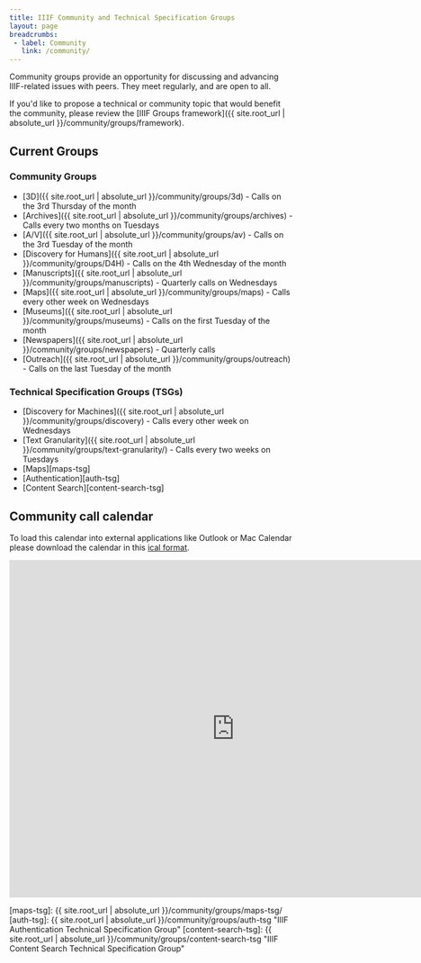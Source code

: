 ```yaml
---
title: IIIF Community and Technical Specification Groups
layout: page
breadcrumbs:
 - label: Community
   link: /community/
---
```


Community groups provide an opportunity for discussing and advancing IIIF-related issues with peers. They meet regularly, and are open to all.

If you'd like to propose a technical or community topic that would benefit the community, please review the [IIIF Groups framework]({{ site.root_url | absolute_url }}/community/groups/framework).


## Current Groups

### Community Groups
  *   [3D]({{ site.root_url | absolute_url }}/community/groups/3d) - Calls on the 3rd Thursday of the month
  *   [Archives]({{ site.root_url | absolute_url }}/community/groups/archives) - Calls every two months on Tuesdays
  *   [A/V]({{ site.root_url | absolute_url }}/community/groups/av) - Calls on the 3rd Tuesday of the month
  *   [Discovery for Humans]({{ site.root_url | absolute_url }}/community/groups/D4H) - Calls on the 4th Wednesday of the month
  *   [Manuscripts]({{ site.root_url | absolute_url }}/community/groups/manuscripts) - Quarterly calls on Wednesdays
  *   [Maps]({{ site.root_url | absolute_url }}/community/groups/maps) - Calls every other week on Wednesdays
  *   [Museums]({{ site.root_url | absolute_url }}/community/groups/museums) - Calls on the first Tuesday of the month
  *   [Newspapers]({{ site.root_url | absolute_url }}/community/groups/newspapers) - Quarterly calls
  *   [Outreach]({{ site.root_url | absolute_url }}/community/groups/outreach) - Calls on the last Tuesday of the month

### Technical Specification Groups (TSGs)
   *   [Discovery for Machines]({{ site.root_url | absolute_url }}/community/groups/discovery) - Calls every other week on Wednesdays
  *   [Text Granularity]({{ site.root_url | absolute_url }}/community/groups/text-granularity/) - Calls every two weeks on Tuesdays
  * [Maps][maps-tsg]
  * [Authentication][auth-tsg]
  * [Content Search][content-search-tsg]

<h2><a name="calendar"></a>Community call calendar</h2>

To load this calendar into external applications like Outlook or Mac Calendar please download the calendar in this [ical format](https://calendar.google.com/calendar/ical/1hnm5h86n94ore0vnoo188ter8%40group.calendar.google.com/public/basic.ics).

<iframe src="https://calendar.google.com/calendar/embed?title=IIIF%20Community%20Calendar%20%28Eastern%20Time%29&amp;showPrint=0&amp;height=600&amp;wkst=1&amp;bgcolor=%23ffffff&amp;src=1hnm5h86n94ore0vnoo188ter8%40group.calendar.google.com&amp;color=%23865A5A&amp;ctz=America%2FNew_York" style="border-width:0; overflow:hidden; border: none;" width="800" height="600"></iframe>


[maps-tsg]: {{ site.root_url | absolute_url }}/community/groups/maps-tsg/
[auth-tsg]: {{ site.root_url | absolute_url }}/community/groups/auth-tsg "IIIF Authentication Technical Specification Group"
[content-search-tsg]: {{ site.root_url | absolute_url }}/community/groups/content-search-tsg "IIIF Content Search Technical Specification Group"
